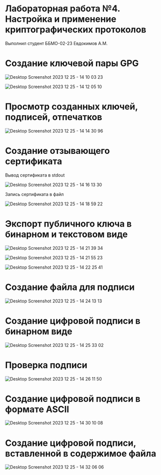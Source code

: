  # Лабораторная работа №4. Настройка и применение криптографических протоколов

 Выполнил студент ББМО-02-23 Евдокимов А.М.

 # Создание ключевой пары GPG
 
 ![Desktop Screenshot 2023 12 25 - 14 10 03 23](https://github.com/hipster-x/Lab-4/assets/145153023/a61ea81b-46a6-4324-92e9-5c2e4bf56f2e)

 ![Desktop Screenshot 2023 12 25 - 14 12 05 10](https://github.com/hipster-x/Lab-4/assets/145153023/61813aa7-808d-4556-8e6c-9eaa0651f6bb)

# Просмотр созданных ключей, подписей, отпечатков

 ![Desktop Screenshot 2023 12 25 - 14 14 30 96](https://github.com/hipster-x/Lab-4/assets/145153023/906dc537-e55d-4ae2-82c9-023245190489)

# Создание отзывающего сертификата

 Вывод сертификата в stdout

  ![Desktop Screenshot 2023 12 25 - 14 16 13 30](https://github.com/hipster-x/Lab-4/assets/145153023/67ae8760-6f43-4cab-b0b6-21c0b9db3652)

 Запись сертификата в файл

 ![Desktop Screenshot 2023 12 25 - 14 18 59 22](https://github.com/hipster-x/Lab-4/assets/145153023/752dadc6-95b6-4ba7-a51f-3135da223302)

# Экспорт публичного ключа в бинарном и текстовом виде

 ![Desktop Screenshot 2023 12 25 - 14 21 39 34](https://github.com/hipster-x/Lab-4/assets/145153023/179cb870-43d5-42e0-a818-07e5399d7a39)

 ![Desktop Screenshot 2023 12 25 - 14 21 55 23](https://github.com/hipster-x/Lab-4/assets/145153023/1621f89a-e20e-4f4a-a8e3-32cbfe70f970)

 ![Desktop Screenshot 2023 12 25 - 14 22 25 41](https://github.com/hipster-x/Lab-4/assets/145153023/5042c9a7-0ab7-4834-9753-6eb446ca425b)
 
 # Создание файла для подписи

 ![Desktop Screenshot 2023 12 25 - 14 24 13 13](https://github.com/hipster-x/Lab-4/assets/145153023/a5727a73-51f8-4765-afeb-b091be2883b9)

 # Создание цифровой подписи в бинарном виде

  ![Desktop Screenshot 2023 12 25 - 14 25 33 02](https://github.com/hipster-x/Lab-4/assets/145153023/6aa5c8a5-9dde-4eda-934b-cb4f029f5abc)

 # Проверка подписи 

  ![Desktop Screenshot 2023 12 25 - 14 26 11 50](https://github.com/hipster-x/Lab-4/assets/145153023/1bb58df9-2f13-4a27-9478-f76c26b65a59)

 # Создание цифровой подписи в формате ASCII

   ![Desktop Screenshot 2023 12 25 - 14 30 10 08](https://github.com/hipster-x/Lab-4/assets/145153023/85f8dc2b-8f24-4f87-a34a-05f2c385e4af)

 # Создание цифровой подписи, вставленной в содержимое файла

  ![Desktop Screenshot 2023 12 25 - 14 32 06 06](https://github.com/hipster-x/Lab-4/assets/145153023/52aa5a36-da32-4187-bb88-e94683bbb369)

